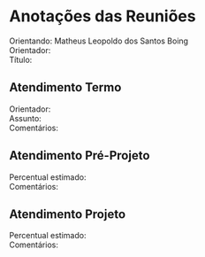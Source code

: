 # Anotações das Reuniões

Orientando: Matheus Leopoldo dos Santos Boing  
Orientador:  
Título:  

## Atendimento Termo

Orientador:  
Assunto:  
Comentários:  

## Atendimento Pré-Projeto

Percentual estimado:  
Comentários:  

## Atendimento Projeto

Percentual estimado:  
Comentários:  
